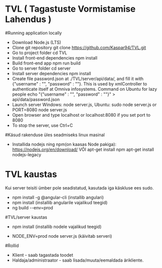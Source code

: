 # TVL ( Tagastuste Vormistamise Lahendus )

#Running application locally

* Download Node.js (LTS)
* Clone git repository git clone https://github.com/Kaspar94/TVL.git
* Go to project folder cd TVL
* Install front-end dependencies npm install
* Build front-end app npm run build
* Go to server folder cd server
* Install server dependencies npm install
* Create file password.json at ./TVL/server/api/data/, and fill it with {"username" : "", "password" : ""}. This is used by xmlController to authenticate itself at Omniva infosystems. Command on Ubuntu for lazy people echo "{\"username\" : \"\", \"password\" : \"\"}" > api/data/password.json
* Launch server Windows: node server.js, Ubuntu: sudo node server.js or PORT=8080 node server.js
* Open browser and type localhost or localhost:8080 if you set port to 8080
* To stop the server, use Ctrl+C


#Käsud rakenduse üles seadmiseks linux masinal

* Installida nodejs ning npm(on kaasas Node pakiga): https://nodejs.org/en/download/
 VÕI
 apt-get install npm
 apt-get install nodejs-legacy

# TVL kaustas
Kui server teisiti ümber pole seadistatud, kasutada iga käskluse ees sudo.

* npm install -g @angular-cli (installib angulari)
* npm install (installib angularile vajalikud teegid)
* ng build --env=prod

#TVL/server kaustas

* npm install (installib nodele vajalikud teegid)

* NODE_ENV=prod node server.js (käivitab serveri)

#Rollid
 
* Klient - saab tagastada toodet
* Haldaja/administraator - saab lisada/muuta/eemaldada ärikliente. 

